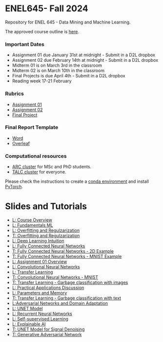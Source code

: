 # ENEL645- Fall 2024
Repository for ENEL 645 - Data Mining and Machine Learning.

The approved course outline is [here](./Slides/ENEL645-Fall2024-course-outline.pdf).

### Important Dates
- Assignment 01 due January 31st at midnight - Submit in a D2L dropbox
- Assignment 02 due February 14th at midnight - Submit in a D2L dropbox
- Midterm 01 is on March 3rd in the classroom
- Midterm 02 is on March 10th in the classroom
- Final Projects is due April 4th - Submit in a D2L dropbox
- Reading week 17-21 February 

### Rubrics
- [Assignment 01](./Rubrics/Garbage-classification-proposal-assignment.pdf)
- [Assignment 02](./Rubrics/Garbage-classification-programming.pdf)
- [Final Project](./Rubrics/Final-project-description-rubric.pdf)

### Final Report Template
- [Word](./Slides/final-project-template.docx)
- [Overleaf](https://www.overleaf.com/2443357978qkrxnnmmvhpw#f449f3)

### Computational resources
- [ARC cluster](https://rcs.ucalgary.ca/ARC_Cluster_Guide) for MSc and PhD students.
- [TALC cluster](https://rcs.ucalgary.ca/index.php/TALC_Cluster#Time_limits) for everyone.

Please check the instructions to create a [conda environment](https://rcs.ucalgary.ca/Conda_on_ARC#Installing_Conda) and install [PyTorch](https://rcs.ucalgary.ca/PyTorch_on_ARC).


# Slides and Tutorials

- [L: Course Overview](./Slides/lecture01_course_overview.pdf)
- [L: Fundamentals ML](./Slides/lecture02_fundamentals_ml.pdf)
- [L: Overfitting and Regulzarization](./Slides/lecture03_overfitting_regularization.pdf)
- [T: Overfitting and Regulzarization](./Tutorials/overfitting_regularization.ipynb)
- [L: Deep Learning Intuition](./Slides/lecture04_dl_intutition.pdf)
- [L: Fully Connected Neural Networks](./Slides/lecture05_fully_connected_nns.pdf)
- [T: Fully Connected Neural Networks - 2D Example](/Tutorials/fully_connected_neural_network_2D_synthetic_example.ipynb)
- [T: Fully Connected Neural Networks - MNIST Example](/Tutorials/fully_connected_NN_mnist_pytorch.ipynb)
- [L: Assignment 01 Overview](/Slides/lecture06_assignment01_overview.pdf)
- [L: Convolutional Neural Networks](/Slides/convolutional_neural_networks.pdf)
- [L: Transfer Learning](/Slides/transfer_learning.pdf)
- [T: Convolutional Neural Networks - MNIST](./Tutorials/CNN_mnist_pytorch.ipynb)
- [T: Transfer Learning - Garbage classification with images](./Tutorials/transfer_learning_garbage_images.ipynb)
- [L: Practical Applications Discussion](./Slides/lecture_PracticalApplications.pdf)
- [L: Parameters and Memory](./Slides/parameters_and_memory.pdf)
- [T: Transfer Learning - Garbage classification with text](./Tutorials/garbage_classification_text.ipynb)
- [L:Adversarial Networks and Domain Adaptation](./Slides/GANs_DA.pdf)
- [L: UNET Model](./Slides/unets.pdf)
- [L: Recurrent Neural Networks](./Slides/ENEL645_RNNs.pdf)
- [L: Self-supervised Learning](./Slides/SSL.pdf)
- [L: Explainable AI](./Slides/explainable_AI.pdf)
- [T: UNET Model for Signal Denoising](./Tutorials/denoising_1d_signals.ipynb)
- [T: Generative Adversarial Network](./Tutorials/GAN_mnist.ipynb)








